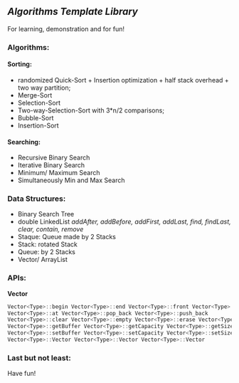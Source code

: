 ## _Algorithms Template Library_

For learning, demonstration and for fun! 

### Algorithms:

#### Sorting:
- randomized Quick-Sort + Insertion optimization + half stack overhead + two way partition; 
- Merge-Sort
- Selection-Sort
- Two-way-Selection-Sort with 3*n/2 comparisons; 
- Bubble-Sort
- Insertion-Sort
 
#### Searching:
- Recursive Binary Search
- Iterative Binary Search
- Minimum/ Maximum Search
- Simultaneously Min and Max Search

### Data Structures:
- Binary Search Tree
- double LinkedList
_addAfter, addBefore, addFirst, addLast, find, findLast, clear, contain, remove_
- Staque: Queue made by 2 Stacks
- Stack: rotated Stack
- Queue: by 2 Stacks
- Vector/ ArrayList

### APIs:
**Vector**
```cpp
Vector<Type>::begin Vector<Type>::end Vector<Type>::front Vector<Type>::back
Vector<Type>::at Vector<Type>::pop_back Vector<Type>::push_back 
Vector<Type>::clear Vector<Type>::empty Vector<Type>::erase Vector<Type>::expand 
Vector<Type>::getBuffer Vector<Type>::getCapacity Vector<Type>::getSize 
Vector<Type>::setBuffer Vector<Type>::setCapacity Vector<Type>::setSize 
Vector<Type>::Vector Vector<Type>::Vector Vector<Type>::Vector
```

### Last but not least:
Have fun! 

